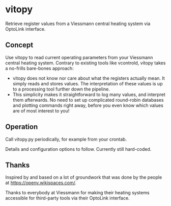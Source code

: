 # vitopy

Retrieve register values from a Viessmann central heating system via OptoLink interface.

## Concept

Use vitopy to read current operating parameters from your Viessmann central heating system.
Contrary to existing tools like vcontrold, vitopy takes a no-frills bare-bones approach:

 * vitopy does not know nor care about what the registers actually mean. It simply reads and stores values. The interpretation of these values is up to a processing tool further down the pipeline.
 * This simplicity makes it straightforward to log many values, and interpret them afterwards. No need to set up complicated round-robin databases and plotting commands right away, before you even know which values are of most interest to you!

## Operation

Call vitopy.py periodically, for example from your crontab.

Details and configuration options to follow. Currently still hard-coded.

## Thanks

Inspired by and based on a lot of groundwork that was done by the people at https://openv.wikispaces.com/.

Thanks to everybody at Viessmann for making their heating systems accessible for third-party tools via their OptoLink interface.
